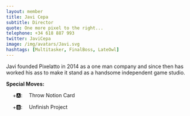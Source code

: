 ```yaml
---
layout: member
title: Javi Cepa
subtitle: Director
quote: One more pixel to the right...
telephone: +34 618 887 993
twitter: JaviCepa
image: /img/avatars/Javi.svg
hashtags: [Multitasker, FinalBoss, LateOwl]
---
```


Javi founded Pixelatto in 2014 as a one man company and since then has worked his ass to make it stand as a handsome independent game studio.

**Special Moves:**

&emsp;<i class="fas fa-arrow-down"></i>
<i class="fas fa-arrow-down" style="transform: rotateZ(-45deg);"></i>
<i class="fas fa-arrow-down" style="transform: rotateZ(-90deg);"></i>
<i class="fas fa-arrow-down" style="transform: rotateZ(-135deg);"></i>
+🅰: &emsp;Throw Notion Card

&emsp;<i class="fas fa-arrow-right"></i>
<i class="fas fa-arrow-left"></i>
<i class="fas fa-arrow-right"></i>
<i class="fas fa-arrow-left"></i>
+🅱: &emsp;Unfinish Project